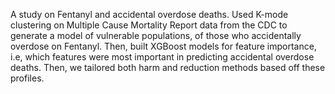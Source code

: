 A study on Fentanyl and accidental overdose deaths. Used K-mode clustering on Multiple Cause Mortality Report data from the CDC to generate a model of vulnerable populations, of those who accidentally overdose on Fentanyl. Then, built XGBoost models for feature importance, i.e, which features were most important in predicting accidental overdose deaths. Then, we tailored both harm and reduction methods based off these profiles.
